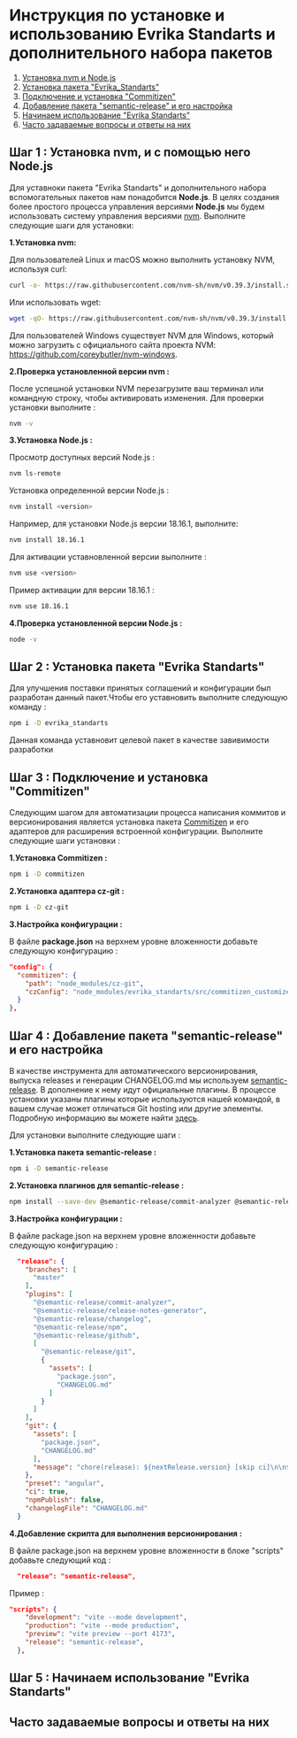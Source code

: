 # Инструкция по установке и использованию Evrika Standarts и дополнительного набора пакетов
 
1. [Установка nvm и Node.js](#chapter1)
2. [Установка пакета "Evrika_Standarts"](#chapter2)
3. [Подключение и установка "Commitizen" ](#chapter3)
4. [Добавление пакета "semantic-release" и его настройка](#chapter4)
5. [Начинаем использование "Evrika Standarts"](#chapter5)
6. [Часто задаваемые вопросы и ответы на них](#charter6)


## Шаг 1 : Установка nvm, и с помощью него Node.js <a name="chapter1"></a>

Для уставноки пакета "Evrika Standarts" и дополнительного набора вспомогательных пакетов нам понадобится __Node.js__. В целях создания более простого процесса управления версиями __Node.js__ мы будем использовать систему управления версиями [nvm](https://github.com/nvm-sh/nvm). Выполните следующие шаги для установки: 

__1.Установка nvm:__

Для пользователей Linux и macOS можно выполнить установку NVM, используя curl:

```sh
curl -o- https://raw.githubusercontent.com/nvm-sh/nvm/v0.39.3/install.sh | bash
```

Или использовать wget:

```sh
wget -qO- https://raw.githubusercontent.com/nvm-sh/nvm/v0.39.3/install.sh | bash
```

Для пользователей Windows существует NVM для Windows, который можно загрузить с официального сайта проекта NVM: https://github.com/coreybutler/nvm-windows.

__2.Проверка установленной версии nvm :__

После успешной установки NVM перезагрузите ваш терминал или командную строку, чтобы активировать изменения.
Для проверки установки выполните :

```sh
nvm -v
```

__3.Установка Node.js :__

Просмотр доступных версий Node.js :

```sh
nvm ls-remote
```

Установка определенной версии Node.js :

```sh
nvm install <version>
```

Например, для установки Node.js версии 18.16.1, выполните:

```sh
nvm install 18.16.1
```

Для активации уставновленной версии выполните :

```sh
nvm use <version>
```

Пример активации для версии 18.16.1 :

```sh
nvm use 18.16.1
```

__4.Проверка установленной версии Node.js :__

```sh
node -v
```

## Шаг 2 : Установка пакета "Evrika Standarts" <a name="chapter2"></a>

Для улучшения поставки принятых соглашений и конфигурации был разработан данный пакет.Чтобы его уставновить выполните следующую команду : 

```sh
npm i -D evrika_standarts
```
Данная команда уставновит целевой пакет в качестве завивимости разработки 

## Шаг 3 : Подключение и установка "Commitizen" <a name="chapter3"></a>

Следующим шагом для автоматизации процесса написания коммитов и версионирования является установка пакета [Commitizen](https://commitizen-tools.github.io/commitizen/) и его адаптеров для расширения встроенной конфигурации. Выполните следующие шаги установки :

__1.Установка Commitizen :__

```sh
npm i -D commitizen
```

__2.Установка адаптера cz-git :__

```sh
npm i -D cz-git
```

__3.Настройка конфигурации :__

В файле __package.json__ на верхнем уровне вложенности добавьте следующую конфигурацию :

```json
"config": {
  "commitizen": {
    "path": "node_modules/cz-git",
    "czConfig": "node_modules/evrika_standarts/src/commitizen_customize/index.js"
  }
},
```

## Шаг 4 : Добавление пакета "semantic-release" и его настройка <a name="chapter4"></a>

В качестве инструмента для автоматического версионирования, выпуска releases и генерации CHANGELOG.md мы используем  [semantic-release](https://semantic-release.gitbook.io/semantic-release/). В дополнение к нему идут официальные плагины. В процессе установки указаны плагины которые используются нашей командой, в вашем случае может отличаться Git hosting или другие элементы. Подробную информацию вы можете найти [здесь](https://semantic-release.gitbook.io/semantic-release/extending/plugins-list).

Для установки выполните следующие шаги :

__1.Установка пакета semantic-release :__

```sh
npm i -D semantic-release
```
__2.Установка плагинов для semantic-release :__

```sh
npm install --save-dev @semantic-release/commit-analyzer @semantic-release/release-notes-generator @semantic-release/changelog @semantic-release/npm @semantic-release/github
```
__3.Настройка конфигурации :__

В файле package.json на верхнем уровне вложенности добавьте следующую конфигурацию :

```json
  "release": {
    "branches": [
      "master"
    ],
    "plugins": [
      "@semantic-release/commit-analyzer",
      "@semantic-release/release-notes-generator",
      "@semantic-release/changelog",
      "@semantic-release/npm",
      "@semantic-release/github",
      [
        "@semantic-release/git",
        {
          "assets": [
            "package.json",
            "CHANGELOG.md"
          ]
        }
      ]
    ],
    "git": {
      "assets": [
        "package.json",
        "CHANGELOG.md"
      ],
      "message": "chore(release): ${nextRelease.version} [skip ci]\n\n${nextRelease.notes}"
    },
    "preset": "angular",
    "ci": true,
    "npmPublish": false,
    "changelogFile": "CHANGELOG.md"
  }
```

__4.Добавление скрипта для выполнения версионирования :__

В файле package.json на верхнем уровне вложенности в блоке "scripts" добавьте следующий код :


```json
  "release": "semantic-release",
```

Пример :

```json
"scripts": {
    "development": "vite --mode development",
    "production": "vite --mode production",
    "preview": "vite preview --port 4173",
    "release": "semantic-release",
  },
```

## Шаг 5 : Начинаем использование "Evrika Standarts" <a name="chapter5"></a>


## Часто задаваемые вопросы и ответы на них <a name="chapter6"></a>